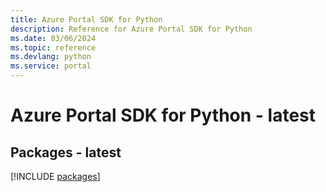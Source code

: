 ```yaml
---
title: Azure Portal SDK for Python
description: Reference for Azure Portal SDK for Python
ms.date: 03/06/2024
ms.topic: reference
ms.devlang: python
ms.service: portal
---
```

# Azure Portal SDK for Python - latest
## Packages - latest
[!INCLUDE [packages](portal-index.md)]